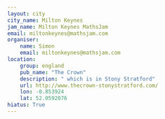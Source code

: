 ```yaml
---
layout: city                                           
city_name: Milton Keynes                                                               
jam_name: Milton Keynes MathsJam
email: miltonkeynes@mathsjam.com
organiser:
    name: Simon
    email: miltonkeynes@mathsjam.com
location:
    group: england
    pub_name: "The Crown"
    description: " which is in Stony Stratford"
    url: http://www.thecrown-stonystratford.com/
    lon: -0.853924
    lat: 52.0592076
hiatus: True
---
```

